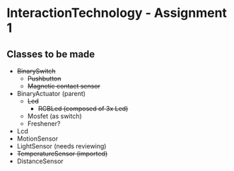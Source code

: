 # InteractionTechnology - Assignment 1

## Classes to be made
- ~~BinarySwitch~~
    - ~~Pushbutton~~
    - ~~Magnetic contact sensor~~
- BinaryActuator (parent)
    - ~~Led~~
        - ~~RGBLed (composed of 3x Led)~~
    - Mosfet (as switch)
    - Freshener?
- Lcd
- MotionSensor
- LightSensor (needs reviewing)
- ~~TemperatureSensor (imported)~~ 
- DistanceSensor